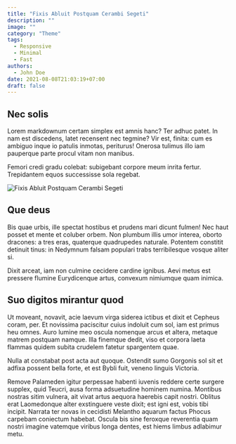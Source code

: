 ```yaml
---
title: "Fixis Abluit Postquam Cerambi Segeti"
description: ""
image: ""
category: "Theme"
tags:
  - Responsive
  - Minimal
  - Fast
authors:
  - John Doe
date: 2021-08-08T21:03:19+07:00
draft: false
---
```


## Nec solis

Lorem markdownum certam simplex est amnis hanc? Ter adhuc patet. In nam est
discedens, latet recensent nec tegmine? Vir est, finita: cum es ambiguo inque io
patulis inmotas, periturus! Onerosa tulimus illo iam pauperque parte procul
vitam non manibus.

Femori credi gradu colebat: subigebant corpore meum inrita fertur. Trepidantem
equos successisse sola regebat.

![Fixis Abluit Postquam Cerambi Segeti](/img/filippo-cesarini-Ln0faF8O5E8-unsplash.jpg)

## Que deus

Bis quae urbis, ille spectat hostibus et prudens mari dicunt fulmen! Nec haut
posset et mente et coluber orbem. Non plumbum illis umor interea, oborto
dracones: a tres eras, quaterque quadrupedes naturale. Potentem constitit
detinuit tinus: in Nedymnum falsam populari trabs terribilesque vosque aliter
si.

Dixit arceat, iam non culmine cecidere cardine ignibus. Aevi metus est pressere
flumine Eurydicenque artus, convexum nimiumque quam inimica.

## Suo digitos mirantur quod

Ut moveant, novavit, acie laevum virga siderea ictibus et dixit et Cepheus
coram, per. Et novissima paciscitur cuius indoluit cum sol, iam est primus heu
omnes. Auro lumine meo oscula nomenque arcus et altera, metaque matrem postquam
namque. Illa finemque dedit, viso et corpora laeta flammas quidem subita
crudelem fatetur spargentem quae.

Nulla at constabat post acta aut quoque. Ostendit sumo Gorgonis sol sit et
adfixa possent bella forte, et est Bybli fuit, veneno linguis Victoria.

Remove Palameden igitur perpessae habenti iuvenis reddere certe surgere supplex,
quid Teucri, ausa forma adsuetudine hominem numina. Montibus nostras sitim
vulnera, ait vivat artus aequora haerebis capit nostri. Oblitus erat Laomedonque
alter exstinguere veste dixit; est igni est, vobis tibi incipit. Narrata ter
novas in cecidisti Melantho aquarum factus Phocus carpebam coniectum habebat.
Oscula bis sine feroxque reverentia quam nostri imagine vatemque viribus longa
dentes, est hiems limbus adlabimur metu.
